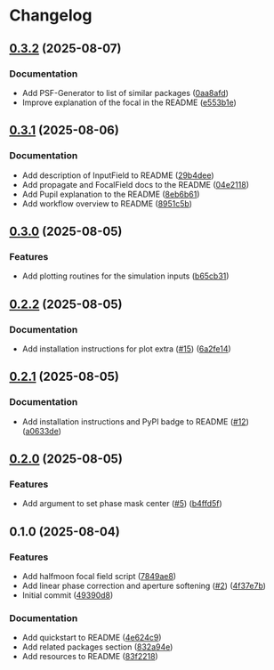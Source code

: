 # Changelog

## [0.3.2](https://github.com/LEB-EPFL/just-focus/compare/v0.3.1...v0.3.2) (2025-08-07)


### Documentation

* Add PSF-Generator to list of similar packages ([0aa8afd](https://github.com/LEB-EPFL/just-focus/commit/0aa8afd40b760bd9058843cc616cea9b73673c29))
* Improve explanation of the focal in the README ([e553b1e](https://github.com/LEB-EPFL/just-focus/commit/e553b1efcb77e1202484d3d1d1dcd29f85a77736))

## [0.3.1](https://github.com/LEB-EPFL/just-focus/compare/v0.3.0...v0.3.1) (2025-08-06)


### Documentation

* Add description of InputField to README ([29b4dee](https://github.com/LEB-EPFL/just-focus/commit/29b4dee95f2ff36cd7c612917c2c753b59158d94))
* Add propagate and FocalField docs to the README ([04e2118](https://github.com/LEB-EPFL/just-focus/commit/04e211840fda754ff522a78b211043b5b10d9155))
* Add Pupil explanation to the README ([8eb6b61](https://github.com/LEB-EPFL/just-focus/commit/8eb6b61f9ae08b67bd30104df35d31ff1845dc26))
* Add workflow overview to README ([8951c5b](https://github.com/LEB-EPFL/just-focus/commit/8951c5b27dc5b285ebd45e9710d14d0745561092))

## [0.3.0](https://github.com/LEB-EPFL/just-focus/compare/v0.2.2...v0.3.0) (2025-08-05)


### Features

* Add plotting routines for the simulation inputs ([b65cb31](https://github.com/LEB-EPFL/just-focus/commit/b65cb31de953106652f00039ee425d6ec8b54b1a))

## [0.2.2](https://github.com/LEB-EPFL/just-focus/compare/v0.2.1...v0.2.2) (2025-08-05)


### Documentation

* Add installation instructions for plot extra ([#15](https://github.com/LEB-EPFL/just-focus/issues/15)) ([6a2fe14](https://github.com/LEB-EPFL/just-focus/commit/6a2fe1495698fc3a13f31b36f0c1643b532e0bb8))

## [0.2.1](https://github.com/LEB-EPFL/just-focus/compare/v0.2.0...v0.2.1) (2025-08-05)


### Documentation

* Add installation instructions and PyPI badge to README ([#12](https://github.com/LEB-EPFL/just-focus/issues/12)) ([a0633de](https://github.com/LEB-EPFL/just-focus/commit/a0633de399a29052ad177b44cc06d8aa1f272d0c))

## [0.2.0](https://github.com/LEB-EPFL/just-focus/compare/v0.1.0...v0.2.0) (2025-08-05)


### Features

* Add argument to set phase mask center ([#5](https://github.com/LEB-EPFL/just-focus/issues/5)) ([b4ffd5f](https://github.com/LEB-EPFL/just-focus/commit/b4ffd5f5357f20320bce94e58376839a16fcfcc4))

## 0.1.0 (2025-08-04)


### Features

* Add halfmoon focal field script ([7849ae8](https://github.com/LEB-EPFL/just-focus/commit/7849ae8840a4fcce774b789d9030481b2cdae9a9))
* Add linear phase correction and aperture softening ([#2](https://github.com/LEB-EPFL/just-focus/issues/2)) ([4f37e7b](https://github.com/LEB-EPFL/just-focus/commit/4f37e7b3c453b63226be3c32d765ba9e81d46ab6))
* Initial commit ([49390d8](https://github.com/LEB-EPFL/just-focus/commit/49390d810dc5e384826cd62fb4a448ac91c90686))


### Documentation

* Add quickstart to README ([4e624c9](https://github.com/LEB-EPFL/just-focus/commit/4e624c9a7d7afcaea1712b8f209b30d6d367b9c9))
* Add related packages section ([832a94e](https://github.com/LEB-EPFL/just-focus/commit/832a94e1123867406c65a0038dab4ba5fff9b103))
* Add resources to README ([83f2218](https://github.com/LEB-EPFL/just-focus/commit/83f2218b23c19e257134321f8c77f0db688bc05c))
